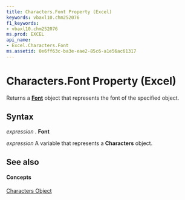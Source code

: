 ```yaml
---
title: Characters.Font Property (Excel)
keywords: vbaxl10.chm252076
f1_keywords:
- vbaxl10.chm252076
ms.prod: EXCEL
api_name:
- Excel.Characters.Font
ms.assetid: 0e6ff63c-ba3e-eae2-85c6-a1e56ac61317
---
```



# Characters.Font Property (Excel)

Returns a  **[Font](font-object-excel.md)** object that represents the font of the specified object.


## Syntax

 _expression_ . **Font**

 _expression_ A variable that represents a **Characters** object.


## See also


#### Concepts


[Characters Object](characters-object-excel.md)

